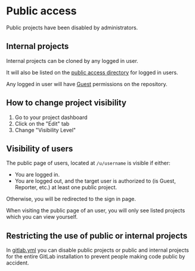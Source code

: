 # Public access

Public projects have been disabled by administrators.

## Internal projects

Internal projects can be cloned by any logged in user.

It will also be listed on the [public access directory](/public) for logged in users.

Any logged in user will have [Guest](../permissions/permissions) permissions on the repository.

## How to change project visibility

1. Go to your project dashboard
1. Click on the "Edit" tab
1. Change "Visibility Level"

## Visibility of users

The public page of users, located at `/u/username` is visible if either:

- You are logged in.
- You are logged out, and the target user is authorized to (is Guest, Reporter, etc.) at least one public project.

Otherwise, you will be redirected to the sign in page.

When visiting the public page of an user, you will only see listed projects which you can view yourself.

## Restricting the use of public or internal projects

In [gitlab.yml](https://gitlab.com/gitlab-org/gitlab-ce/blob/dbd88d453b8e6c78a423fa7e692004b1db6ea069/config/gitlab.yml.example#L64) you can disable public projects or public and internal projects for the entire GitLab installation to prevent people making code public by accident.
